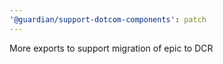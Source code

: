 ```yaml
---
'@guardian/support-dotcom-components': patch
---
```


More exports to support migration of epic to DCR
